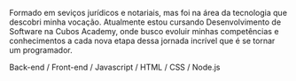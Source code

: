 Formado em seviços jurídicos e notariais, mas foi na área da tecnologia que descobri minha vocação. Atualmente estou cursando Desenvolvimento de Software na Cubos Academy, onde busco evoluir minhas competências e conhecimentos a cada nova etapa dessa jornada incrível que é se tornar um programador.

Back-end / Front-end / Javascript / HTML / CSS / Node.js 
